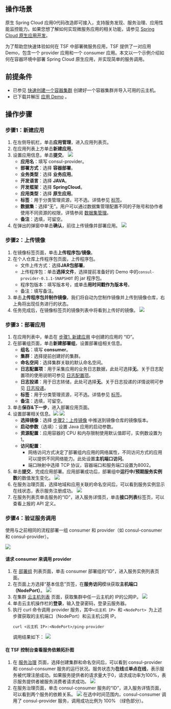 ## 操作场景

原生 Spring Cloud 应用0代码改造即可接入，支持服务发现、服务治理、应用性能监控能力。如果您想了解如何实现微服务应用的相关功能，请参见 [Spring Cloud 原生应用开发](#building)。

为了帮助您快速体验如何在 TSF 中部署微服务应用，TSF 提供了一对应用 Demo，包含一个 provider 应用和一个 consumer 应用。本文以一个示例介绍如何在容器环境中部署 Spring Cloud 原生应用，并实现简单的服务调用。

## 前提条件

- 已参见 [快速创建一个容器集群](https://cloud.tencent.com/document/product/649/55505) 创建好一个容器集群并导入可用的云主机。
- 已下载并解压 [应用 Demo](https://tsf-doc-attachment-1300555551.cos.ap-guangzhou.myqcloud.com/%E5%85%AC%E6%9C%89%E4%BA%91/%E5%BF%AB%E9%80%9F%E5%85%A5%E9%97%A8/tsf-native-app-demo.zip) 。



[](id:building)
## 操作步骤

[](id:step1)
### 步骤1：新建应用

1. 在左侧导航栏，单击**应用管理**，进入应用列表页。
2. 在应用列表上方单击**新建应用**。
3. 设置应用信息，单击**提交**。
   ![](https://qcloudimg.tencent-cloud.cn/raw/0f6178e9a64295021a81b3319cfb1301.png)
   - **应用名**：填写 consul-provider。
   - **部署方式**：选择 **容器部署**。
   - **业务类型**：选择 **业务应用**。
   - **开发语言**：选择 **JAVA**。
   - **开发框架**：选择 **SpringCloud**。
   - **应用类型**：选择 **原生应用**。
   - **标签**：用于分类管理资源，可不选。详情参见 [标签](https://cloud.tencent.com/document/product/649/53869)。
   - **数据集**：选择“无”。用户可以通过数据集管理配置不同的子账号和协作者使用不同资源的权限，详情参阅 [数据集管理](https://cloud.tencent.com/document/product/649/38326)。
   - **备注**：选填，可留空。
4. 在弹出的弹窗中单击**确认**，前往上传镜像并部署应用。
   ![](https://main.qcloudimg.com/raw/761b87560d72e3a9e4b00a0d3b05a3b3.png)




[](id:step2)
### 步骤2：上传镜像

1. 在镜像标签页面，单击**上传程序包/镜像**。
2. 在个人仓库上传程序包页面，上传程序包。
   - 文件上传方式：选择**JAR包部署**。
   - 上传程序包：单击**选择文件**，选择提前准备好的 Demo 中的`consul-provider-0.1.1-SNAPSHOT` 的 jar 程序包。
   - 程序包版本：填写版本号，或单击**用时间戳作为版本号**。
   - 备注：填写备注。
3. 单击**上传程序包并制作镜像**，我们将自动为您制作镜像并上传到镜像仓库，右上角将出现任务进行的状态。
4. 任务完成后，在镜像标签页的镜像列表中将看到上传好的镜像。
   ![](https://qcloudimg.tencent-cloud.cn/raw/9cf71fbd34591f129d6aec5187e1ec2c.png)



### 步骤3：部署应用

1. 在应用列表中，单击在 [步骤1. 新建应用]() 中创建的应用的 “ID”。
2. 在部署组页面，单击**新建部署组**，设置部署组相关信息。
   - **组名**：填写 **consumer**。
   - **集群**：选择提前创建好的集群。
   - **命名空间**：选择集群关联的默认命名空间。
   - **日志配置项**：用于采集应用的业务日志数据，此处可选择**无**。关于日志配置项的使用说明可参见 [日志配置项](https://cloud.tencent.com/document/product/649/13697)。
   - **日志投递**：用于日志转储，此处可选择**无**。关于日志投递的详情说明可参见 [日志投递](https://cloud.tencent.com/document/product/649/43510)。
   - **标签**：用于分类管理资源，可不选。详情参见 [标签](https://cloud.tencent.com/document/product/649/53869)。
   - **备注**：选填，可留空。
3. 单击**保存&下一步**，进入部署应用页面。
4. 设置部署相关信息。![](https://qcloudimg.tencent-cloud.cn/raw/02fb4dca525aeebb28881605979bdf6a.png)
   ![](https://qcloudimg.tencent-cloud.cn/raw/4be95528fb0e3abc94fbce0952ddfef8.png)
   - **选择镜像**：选择 [步骤2：上传镜像](#step2) 中推送到镜像仓库的镜像版本。
   - **启动参数**（选填）：设置 Java 应用的启动参数。
   - **资源配置**：应用容器的 CPU 和内存限制使用默认值即可，实例数设置为1。
   - **访问配置**： 
     - 网络访问方式决定了部署组内应用的网络属性，不同访问方式的应用可以提供不同网络能力。此处设置**主机端口访问**。
     - 端口映射中选择 TCP 协议，容器端口和服务端口设置为8002。
5. 单击**提交**，完成应用部署。应用部署成功后，部署组中**运行中/预期服务实例数**的数值发生变化。
![](https://qcloudimg.tencent-cloud.cn/raw/132fff28e0b96a4c6336a0dc4a44fde3.png)
6. 在服务治理页面，选择地域和应用关联的命名空间后，可以看到服务实例显示在线状态，表示服务注册成功。
![](https://qcloudimg.tencent-cloud.cn/raw/717ba963c88dafa06c515b1974c02a79.png)
7. 在服务列表页单击服务的“ID”，进入服务详情页，单击**接口列表**标签页，可以查看上报的 API 定义。



### 步骤4：验证服务调用

使用与之前相同的流程部署一组 consumer 和 provider（如 consul-consumer 和 consul-provider）。

![](https://qcloudimg.tencent-cloud.cn/raw/a3c34fd757772d91ed481b3c22c60a1c.png)

#### 请求 consumer 来调用 provider
 
1. 在 [部署组](https://console.cloud.tencent.com/tsf/group) 列表页面，单击 consumer 部署组的“ID”，进入服务实例列表页面。
2. 在页面上方选择“基本信息”页签，在**服务访问**模块获取**主机端口（NodePort）**。
   ![](https://qcloudimg.tencent-cloud.cn/raw/cd18036b18fbfeed6cfcdf074302a3c9.png)
3. 在集群 [云主机列表](https://console.cloud.tencent.com/tsf/cluster-detai) 页面，获取集群中任一云主机的 IP的公网IP。
   ![](https://qcloudimg.tencent-cloud.cn/raw/d4b04af6d50cbb6ee952db72227469a5.png)
4. 单击云主机操作栏的**登录**，输入登录密码，登录云服务器。
5. 执行 curl 命令调用 provider 服务，其中`<云主机 IP> `和 `<NodePort> `为上述步骤获取的主机端口（NodePort）和云主机公网 IP。
   ```
   curl <云主机 IP>:<NodePort>/ping-provider
   ```
   调用结果如下：
   ![](https://qcloudimg.tencent-cloud.cn/raw/3c923e211320e782c7b1a51923dbe627.png)

   

#### 在 TSF 控制台查看服务依赖拓扑图

1. 在 [服务治理](https://console.cloud.tencent.com/tsf/service) 页面，选择创建集群和命名空间后，可以看到 consul-provider 和 consul-consumer 服务的运行状况。服务状态为**在线**或**单点在线**，表示服务被代理注册成功。如果服务提供者的请求量大于0，请求成功率为100%，表示服务提供者被服务消费者请求成功。
![](https://qcloudimg.tencent-cloud.cn/raw/1863ea23c6afb8fc0156b0f16f9ccd84.png)
2. 在服务治理页面，单击 consul-consumer 服务的“ID”，进入服务详情页面，可以看到两个服务的依赖关系。
   ![](https://qcloudimg.tencent-cloud.cn/raw/3ae53795483ce0bebe227a461a4825f9.png)
   在选中时间范围内，consul-consumer 调用了 consul-provider 服务，调用成功比例为 100% （绿色部分）。

